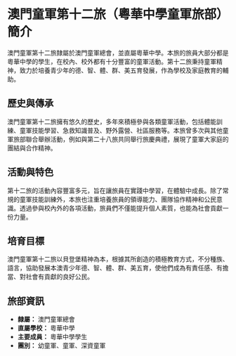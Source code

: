 # 澳門童軍第十二旅（粵華中學童軍旅部）簡介

澳門童軍第十二旅隸屬於澳門童軍總會，並直屬粵華中學。本旅的旅員大部分都是粵華中學的學生，在校內、校外都有十分豐富的童軍活動。第十二旅秉持童軍精神，致力於培養青少年的德、智、體、群、美五育發展，作為學校及家庭教育的輔助。

## 歷史與傳承

澳門童軍第十二旅擁有悠久的歷史，多年來積極參與各類童軍活動，包括體能訓練、童軍技能學習、急救知識普及、野外露營、社區服務等。本旅曾多次與其他童軍旅部聯合舉辦活動，例如與第二十八旅共同舉行旅慶典禮，展現了童軍大家庭的團結與合作精神。

## 活動與特色

第十二旅的活動內容豐富多元，旨在讓旅員在實踐中學習，在體驗中成長。除了常規的童軍技能訓練外，本旅也注重培養旅員的領導能力、團隊協作精神和公民意識。透過參與校內外的各項活動，旅員們不僅能提升個人素質，也能為社會貢獻一份力量。

## 培育目標

澳門童軍第十二旅以貝登堡精神為本，根據其所創造的積極教育方式，不分種族、語言，協助發展本澳青少年德、智、體、群、美五育，使他們成為有責任感、有擔當、對社會有貢獻的良好公民。

## 旅部資訊

* **隸屬：** 澳門童軍總會
* **直屬學校：** 粵華中學
* **主要成員：** 粵華中學學生
* **團別：** 幼童軍、童軍、深資童軍



